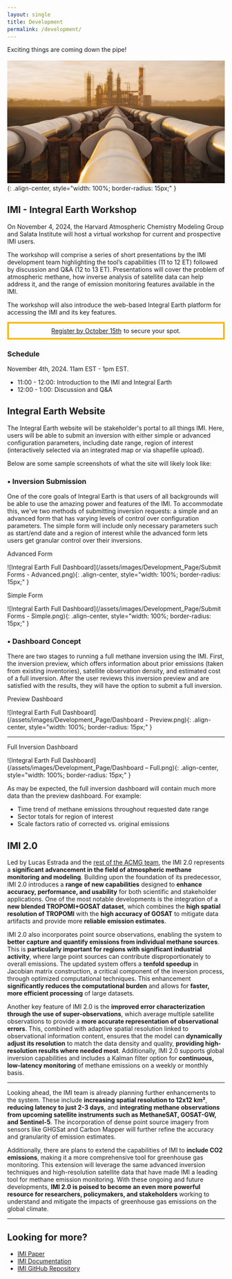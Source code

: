 ```yaml
---
layout: single
title: Development
permalink: /development/
---
```


Exciting things are coming down the pipe!
<br><br>
![Methane](/assets/images/Development_Page/methanepipe.jpeg){: .align-center, style="width: 100%; border-radius: 15px;" }

## IMI - Integral Earth Workshop

On November 4, 2024, the Harvard Atmospheric Chemistry Modeling Group and Salata Institute will host a virtual workshop for current and prospective IMI users.

The workshop will comprise a series of short presentations by the IMI development team highlighting the tool’s capabilities (11 to 12 ET) followed by discussion and Q&A (12 to 13 ET). Presentations will cover the problem of atmospheric methane, how inverse analysis of satellite data can help address it, and the range of emission monitoring features available in the IMI.

The workshop will also introduce the web-based Integral Earth platform for accessing the IMI and its key features.

<div style = "border: solid #F7BA14 4px; padding: 8px; display: flex; justify-content: center; gap: 5px">
<a href = "https://forms.gle/tTtPsDYypsFZqtAw9" target = "#">Register by October 15th</a> to secure your spot.
</div>

### Schedule

November 4th, 2024. 11am EST - 1pm EST.

- 11:00 - 12:00: Introduction to the IMI and Integral Earth
- 12:00 - 1:00: Discussion and Q&A

## Integral Earth Website

The Integral Earth website will be stakeholder's portal to all things IMI. Here, users will be able to submit an inversion with either simple or advanced configuration parameters, including date range, region of interest (interactively selected via an integrated map or via shapefile upload).

Below are some sample screenshots of what the site will likely look like:

### • Inversion Submission

One of the core goals of Integral Earth is that users of all backgrounds will be able to use the amazing power and features of the IMI. To accommodate this, we've two methods of submitting inversion requests: a simple and an advanced form that has varying levels of control over configuration parameters. The simple form will include only necessary parameters such as start/end date and a region of interest while the advanced form lets users get granular control over their inversions.

<p class = "photo-label">Advanced Form</p>
![Integral Earth Full Dashboard](/assets/images/Development_Page/Submit Forms - Advanced.png){: .align-center, style="width: 100%; border-radius: 15px;" }

<p class = "photo-label">Simple Form</p>
![Integral Earth Full Dashboard](/assets/images/Development_Page/Submit Forms - Simple.png){: .align-center, style="width: 100%; border-radius: 15px;" }

### • Dashboard Concept

There are two stages to running a full methane inversion using the IMI. First, the inversion preview, which offers information about prior emissions (taken from existing inventories), satellite observation density, and estimated cost of a full inversion. After the user reviews this inversion preview and are satisfied with the results, they will have the option to submit a full inversion.

<p class = "photo-label">Preview Dashboard</p>
![Integral Earth Full Dashboard](/assets/images/Development_Page/Dashboard - Preview.png){: .align-center, style="width: 100%; border-radius: 15px;" }

---

<p class = "photo-label">Full Inversion Dashboard</p>
![Integral Earth Full Dashboard](/assets/images/Development_Page/Dashboard – Full.png){: .align-center, style="width: 100%; border-radius: 15px;" }

As may be expected, the full inversion dashboard will contain much more data than the preview dashboard. For example:

- Time trend of methane emissions throughout requested date range
- Sector totals for region of interest
- Scale factors ratio of corrected vs. original emissions

<h2 id = "IMI2">IMI 2.0 </h2>

Led by Lucas Estrada and the [rest of the ACMG team](/team), the IMI 2.0 represents a **significant advancement in the field of atmospheric methane monitoring and modeling**. Building upon the foundation of its predecessor, IMI 2.0 introduces a **range of new capabilities** designed to **enhance accuracy, performance, and usability** for both scientific and stakeholder applications. One of the most notable developments is the integration of a **new blended TROPOMI+GOSAT dataset**, which combines the **high spatial resolution of TROPOMI** with the **high accuracy of GOSAT** to mitigate data artifacts and provide more **reliable emission estimates**.

IMI 2.0 also incorporates point source observations, enabling the system to **better capture and quantify emissions from individual methane sources**. This is **particularly important for regions with significant industrial activity**, where large point sources can contribute disproportionately to overall emissions. The updated system offers a **tenfold speedup** in Jacobian matrix construction, a critical component of the inversion process, through optimized computational techniques. This enhancement **significantly reduces the computational burden** and allows for **faster, more efficient processing** of large datasets.

Another key feature of IMI 2.0 is the **improved error characterization through the use of super-observations**, which average multiple satellite observations to provide a **more accurate representation of observational errors**. This, combined with adaptive spatial resolution linked to observational information content, ensures that the model can **dynamically adjust its resolution** to match the data density and quality, **providing high-resolution results where needed most**. Additionally, IMI 2.0 supports global inversion capabilities and includes a Kalman filter option for **continuous, low-latency monitoring** of methane emissions on a weekly or monthly basis.

---

Looking ahead, the IMI team is already planning further enhancements to the system. These include **increasing spatial resolution to 12x12 km²**, **reducing latency to just 2-3 days**, and **integrating methane observations from upcoming satellite instruments such as MethaneSAT, GOSAT-GW, and Sentinel-5**. The incorporation of dense point source imagery from sensors like GHGSat and Carbon Mapper will further refine the accuracy and granularity of emission estimates.

Additionally, there are plans to extend the capabilities of IMI to **include CO2 emissions**, making it a more comprehensive tool for greenhouse gas monitoring. This extension will leverage the same advanced inversion techniques and high-resolution satellite data that have made IMI a leading tool for methane emission monitoring. With these ongoing and future developments, **IMI 2.0 is poised to become an even more powerful resource for researchers, policymakers, and stakeholders** working to understand and mitigate the impacts of greenhouse gas emissions on the global climate.

---

## Looking for more?

- [IMI Paper](https://gmd.copernicus.org/articles/15/5787/2022/gmd-15-5787-2022-discussion.html)
- [IMI Documentation](https://imi.readthedocs.io/en/latest/)
- [IMI GitHub Repository](https://github.com/geoschem/integrated_methane_inversion)
